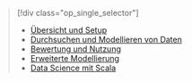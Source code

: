 > [!div class="op_single_selector"]
> * [Übersicht und Setup](../articles/machine-learning/machine-learning-data-science-spark-overview.md)
> * [Durchsuchen und Modellieren von Daten](../articles/machine-learning/machine-learning-data-science-spark-data-exploration-modeling.md)
> * [Bewertung und Nutzung](../articles/machine-learning/machine-learning-data-science-spark-model-consumption.md)
> * [Erweiterte Modellierung](../articles/machine-learning/machine-learning-data-science-spark-advanced-data-exploration-modeling.md)
> * [Data Science mit Scala](../articles/machine-learning/machine-learning-data-science-process-scala-walkthrough.md)
> 
> 

<!---HONumber=AcomDC_0803_2016-->